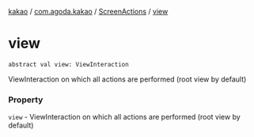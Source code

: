 [kakao](../../index.md) / [com.agoda.kakao](../index.md) / [ScreenActions](index.md) / [view](.)

# view

`abstract val view: ViewInteraction`

ViewInteraction on which all actions are performed (root view by default)

### Property

`view` - ViewInteraction on which all actions are performed (root view by default)